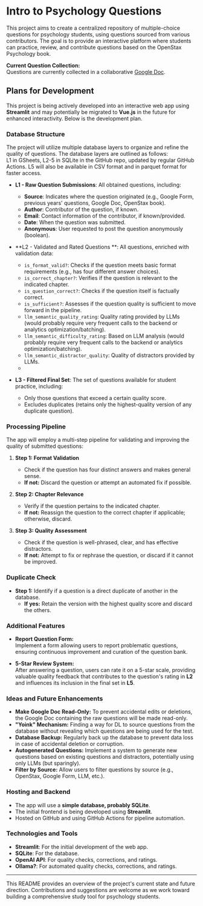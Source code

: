 # Intro to Psychology Questions

This project aims to create a centralized repository of multiple-choice questions for psychology students, using questions sourced from various contributors. The goal is to provide an interactive platform where students can practice, review, and contribute questions based on the OpenStax Psychology book.

**Current Question Collection:**  
Questions are currently collected in a collaborative [Google Doc](https://docs.google.com/document/d/14OcbX4qMwhRGgL2HfmaO_qIqZKjJfzWfvDCaZ8Kxpaw/edit).

## Plans for Development

This project is being actively developed into an interactive web app using **Streamlit** and may potentially be migrated to **Vue.js** in the future for enhanced interactivity. Below is the development plan.

### Database Structure

The project will utilize multiple database layers to organize and refine the quality of questions. The database layers are outlined as follows:  
L1 in GSheets, L2-5 in SQLite in the GitHub repo, updated by regular GitHub Actions.
L5 will also be available in CSV format and in parquet format for faster access.

- **L1 - Raw Question Submissions**: All obtained questions, including:
  - **Source**: Indicates where the question originated (e.g., Google Form, previous years' questions, Google Doc, OpenStax book).
  - **Author**: Contributor of the question, if known.
  - **Email**: Contact information of the contributor, if known/provided.
  - **Date**: When the question was submitted.
  - **Anonymous**: User requested to post the question anonymously (boolean).

- **L2 - Validated and Rated Questions **: All questions, enriched with validation data:
  - `is_format_valid?`: Checks if the question meets basic format requirements (e.g., has four different answer choices).
  - `is_correct_chapter?`: Verifies if the question is relevant to the indicated chapter.
  - `is_question_correct?`: Checks if the question itself is factually correct.
  - `is_sufficient?`: Assesses if the question quality is sufficient to move forward in the pipeline.
  - `llm_semantic_quality_rating`: Quality rating provided by LLMs (would probably require very frequent calls to the backend or analytics optimization/batching).
  - `llm_semantic_difficulty_rating`: Based on LLM analysis (would probably require very frequent calls to the backend or analytics optimization/batching).
  - `llm_semantic_distractor_quality`: Quality of distractors provided by LLMs. 
  - 
- **L3 - Filtered Final Set**: The set of questions available for student practice, including:
  - Only those questions that exceed a certain quality score.
  - Excludes duplicates (retains only the highest-quality version of any duplicate question).

### Processing Pipeline

The app will employ a multi-step pipeline for validating and improving the quality of submitted questions:

1. **Step 1: Format Validation**  
   - Check if the question has four distinct answers and makes general sense.
   - **If not:** Discard the question or attempt an automated fix if possible.

2. **Step 2: Chapter Relevance**  
   - Verify if the question pertains to the indicated chapter.
   - **If not:** Reassign the question to the correct chapter if applicable; otherwise, discard.

3. **Step 3: Quality Assessment**  
   - Check if the question is well-phrased, clear, and has effective distractors.
   - **If not:** Attempt to fix or rephrase the question, or discard if it cannot be improved.

### Duplicate Check

- **Step 1:** Identify if a question is a direct duplicate of another in the database.
  - **If yes:** Retain the version with the highest quality score and discard the others.

### Additional Features

- **Report Question Form:**  
  Implement a form allowing users to report problematic questions, ensuring continuous improvement and curation of the question bank.

- **5-Star Review System:**  
  After answering a question, users can rate it on a 5-star scale, providing valuable quality feedback that contributes to the question's rating in **L2** and influences its inclusion in the final set in **L5**.

### Ideas and Future Enhancements

- **Make Google Doc Read-Only:** To prevent accidental edits or deletions, the Google Doc containing the raw questions will be made read-only.
- **"Yoink" Mechanism:** Finding a way for DL to source questions from the database without revealing which questions are being used for the test.
- **Database Backup:** Regularly back up the database to prevent data loss in case of accidental deletion or corruption.
- **Autogenerated Questions:** Implement a system to generate new questions based on existing questions and distractors, potentially using only LLMs (but sparingly).
- **Filter by Source:** Allow users to filter questions by source (e.g., OpenStax, Google Form, LLM, etc.).

### Hosting and Backend

- The app will use a **simple database, probably SQLite**.
- The initial frontend is being developed using **Streamlit**.
- Hosted on GitHub and using GitHub Actions for pipeline automation.

### Technologies and Tools

- **Streamlit**: For the initial development of the web app.
- **SQLite**: For the database.
- **OpenAI API**: For quality checks, corrections, and ratings.
- **Ollama?**: For automated quality checks, corrections, and ratings.

---

This README provides an overview of the project's current state and future direction. Contributions and suggestions are welcome as we work toward building a comprehensive study tool for psychology students.
